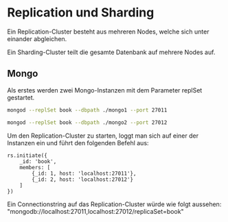 # Replication und Sharding

Ein Replication-Cluster besteht aus mehreren Nodes, welche sich unter einander abgleichen.

Ein Sharding-Cluster teilt die gesamte Datenbank auf mehrere Nodes auf.

## Mongo

Als erstes werden zwei Mongo-Instanzen mit dem Parameter replSet gestartet.

```bash
mongod --replSet book --dbpath ./mongo1 --port 27011
```

```bash
mongod --replSet book --dbpath ./mongo2 --port 27012
```

Um den Replication-Cluster zu starten, loggt man sich auf einer der Instanzen ein und führt den folgenden Befehl aus:
```mongo
rs.initiate({
    _id: 'book',
    members: [
        {_id: 1, host: 'localhost:27011'},
        {_id: 2, host: 'localhost:27012'}
    ]
})
```

Ein Connectionstring auf das Replication-Cluster würde wie folgt aussehen:
"mongodb://localhost:27011,localhost:27012/replicaSet=book"
